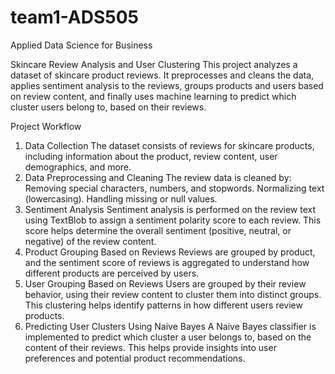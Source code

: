 # team1-ADS505
Applied Data Science for Business

Skincare Review Analysis and User Clustering
This project analyzes a dataset of skincare product reviews. It preprocesses and cleans the data, applies sentiment analysis to the reviews, groups products and users based on review content, and finally uses machine learning to predict which cluster users belong to, based on their reviews.

Project Workflow
1. Data Collection
The dataset consists of reviews for skincare products, including information about the product, review content, user demographics, and more.
2. Data Preprocessing and Cleaning
The review data is cleaned by:
Removing special characters, numbers, and stopwords.
Normalizing text (lowercasing).
Handling missing or null values.
3. Sentiment Analysis
Sentiment analysis is performed on the review text using TextBlob to assign a sentiment polarity score to each review.
This score helps determine the overall sentiment (positive, neutral, or negative) of the review content.
4. Product Grouping Based on Reviews
Reviews are grouped by product, and the sentiment score of reviews is aggregated to understand how different products are perceived by users.
5. User Grouping Based on Reviews
Users are grouped by their review behavior, using their review content to cluster them into distinct groups. This clustering helps identify patterns in how different users review products.
6. Predicting User Clusters Using Naive Bayes
A Naive Bayes classifier is implemented to predict which cluster a user belongs to, based on the content of their reviews. This helps provide insights into user preferences and potential product recommendations.
